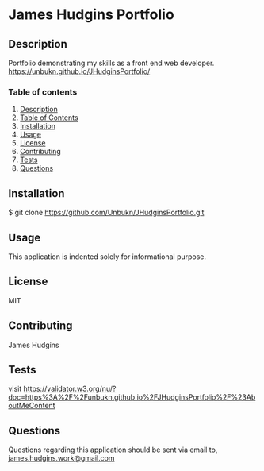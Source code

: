   # James Hudgins Portfolio
  ## Description
  Portfolio demonstrating my skills as a front end web developer. https://unbukn.github.io/JHudginsPortfolio/
  ### Table of contents
  1. [Description](#Description)
  2. [Table of Contents](#Table-of-Contents)
  3. [Installation](#Installation)
  4. [Usage](#Usage)
  5. [License](#License)
  6. [Contributing](#Contributing)
  7. [Tests](#Tests)
  8. [Questions](#Questions)

  ## Installation
  $ git clone https://github.com/Unbukn/JHudginsPortfolio.git
  
  ## Usage
  This application is indented solely for informational purpose.  
  ## License
  MIT  
  ## Contributing
  James Hudgins   
  ## Tests
  visit https://validator.w3.org/nu/?doc=https%3A%2F%2Funbukn.github.io%2FJHudginsPortfolio%2F%23AboutMeContent
  ## Questions
  Questions regarding this application should be sent via email to, james.hudgins.work@gmail.com
